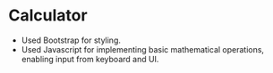 # Calculator
* Used Bootstrap for styling.
* Used Javascript for implementing basic mathematical operations, enabling input from keyboard and UI.
